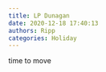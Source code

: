 ```yaml
---
title: LP Dunagan
date: 2020-12-18 17:40:13
authors: Ripp
categories: Holiday
---
```


 time to move